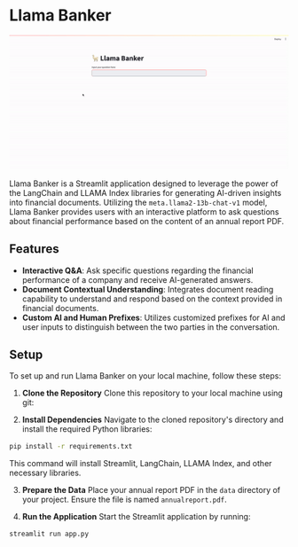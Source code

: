 # Llama Banker
![Alt text](llama2banker.gif)

Llama Banker is a Streamlit application designed to leverage the power of the LangChain and LLAMA Index libraries for generating AI-driven insights into financial documents. Utilizing the `meta.llama2-13b-chat-v1` model, Llama Banker provides users with an interactive platform to ask questions about financial performance based on the content of an annual report PDF.

## Features

- **Interactive Q&A**: Ask specific questions regarding the financial performance of a company and receive AI-generated answers.
- **Document Contextual Understanding**: Integrates document reading capability to understand and respond based on the context provided in financial documents.
- **Custom AI and Human Prefixes**: Utilizes customized prefixes for AI and user inputs to distinguish between the two parties in the conversation.

## Setup

To set up and run Llama Banker on your local machine, follow these steps:

1. **Clone the Repository**
   Clone this repository to your local machine using git:



2. **Install Dependencies**
Navigate to the cloned repository's directory and install the required Python libraries:

```bash
pip install -r requirements.txt
```


This command will install Streamlit, LangChain, LLAMA Index, and other necessary libraries.

3. **Prepare the Data**
Place your annual report PDF in the `data` directory of your project. Ensure the file is named `annualreport.pdf`.

4. **Run the Application**
Start the Streamlit application by running:

```bash
streamlit run app.py

```

